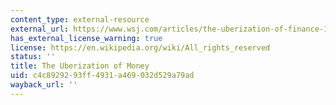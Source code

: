 ```yaml
---
content_type: external-resource
external_url: https://www.wsj.com/articles/the-uberization-of-finance-1446835102
has_external_license_warning: true
license: https://en.wikipedia.org/wiki/All_rights_reserved
status: ''
title: The Uberization of Money
uid: c4c89292-93ff-4931-a469-032d529a79ad
wayback_url: ''
---
```

